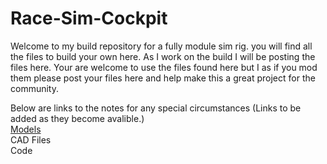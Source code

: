 # Race-Sim-Cockpit

Welcome to my build repository for a fully module sim rig. you will find all the files to build your own here. As I work on the build I will be posting the files here. Your are welcome to use the files found here but I as if you mod them please post your files here and help make this a great project for the community.

Below are links to the notes for any special circumstances (Links to be added as they become avalible.)\
[Models](https://github.com/Masterwolf2050/3D%20Prints/Models/SLTs/STL_README.md)\
CAD Files\
Code
